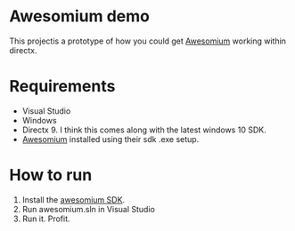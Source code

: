 # Awesomium demo

This projectis a prototype of how you could get [Awesomium](http://awesomium.com/) working within directx.

# Requirements
- Visual Studio
- Windows
- Directx 9. I think this comes along with the latest windows 10 SDK.
- [Awesomium](http://awesomium.com/) installed using their sdk .exe setup.

# How to run
1. Install the [awesomium SDK](deps/awesomium_1_7_5_1_sdk_win.exe).
2. Run awesomium.sln in Visual Studio
3. Run it. Profit.